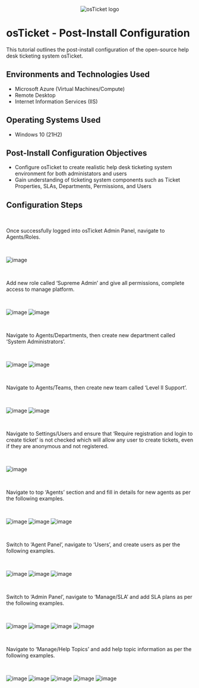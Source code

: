 <p align="center">
<img src="https://i.imgur.com/Clzj7Xs.png" alt="osTicket logo"/>
</p>

<h1>osTicket - Post-Install Configuration</h1>
This tutorial outlines the post-install configuration of the open-source help desk ticketing system osTicket.<br />

<h2>Environments and Technologies Used</h2>

- Microsoft Azure (Virtual Machines/Compute)
- Remote Desktop
- Internet Information Services (IIS)

<h2>Operating Systems Used </h2>

- Windows 10</b> (21H2)

<h2>Post-Install Configuration Objectives</h2>

- Configure osTicket to create realistic help desk ticketing system environment for both administators and users
- Gain understanding of ticketing system components such as Ticket Properties, SLAs, Departments, Permissions, and Users

<h2>Configuration Steps</h2>
<br />
<p>
Once successfully logged into osTicket Admin Panel, navigate to Agents/Roles.
</p>
<br />

![image](https://github.com/yohan-perera/post-install-config/assets/156178441/ec7ee8de-d817-41db-beae-9a24e1dec34a)

<br />
<p>
Add new role called ‘Supreme Admin’ and give all permissions, complete access to manage platform.
</p>
<br />

![image](https://github.com/yohan-perera/post-install-config/assets/156178441/85ac3e49-7dfc-4b43-a563-30dccd699ffc)
![image](https://github.com/yohan-perera/post-install-config/assets/156178441/a9e5a2e4-d6b7-4263-a663-bef7ea9754d7)

<br />
<p>
Navigate to Agents/Departments, then create new department called ‘System Administrators’.
</p>
<br />

![image](https://github.com/yohan-perera/post-install-config/assets/156178441/6c0a3528-8406-4782-83b3-845cac683809)
![image](https://github.com/yohan-perera/post-install-config/assets/156178441/778cadf4-e3aa-4065-a9ca-eea65eebf624)

<br />
<p>
Navigate to Agents/Teams, then create new team called ‘Level II Support’.
</p>
<br />

![image](https://github.com/yohan-perera/post-install-config/assets/156178441/127f54ff-5f52-4692-8991-cc098d71b1aa)
![image](https://github.com/yohan-perera/post-install-config/assets/156178441/37330f6d-26a5-49fe-b075-df10205ccf38)

<br />
<p>
Navigate to Settings/Users and ensure that ‘Require registration and login to create ticket’ is not checked which will allow any user to create tickets, even if they are anonymous and not registered.
</p>
<br />

![image](https://github.com/yohan-perera/post-install-config/assets/156178441/104ce658-4c1e-4f50-8af3-0b2094e71a1b)

<br />
<p>
Navigate to top ‘Agents’ section and and fill in details for new agents as per the following examples.
</p>
<br />

![image](https://github.com/yohan-perera/post-install-config/assets/156178441/6e8a1b16-60a6-4299-99e6-613a22847dd3)
![image](https://github.com/yohan-perera/post-install-config/assets/156178441/bd66244f-a693-4b8e-8244-0343861e5314)
![image](https://github.com/yohan-perera/post-install-config/assets/156178441/e1faec6b-7365-44ed-9de5-5f72576e4a7a)

<br />
<p>
Switch to ‘Agent Panel’, navigate to ‘Users’, and create users as per the following examples.
</p>
<br />

![image](https://github.com/yohan-perera/post-install-config/assets/156178441/ca938f6c-4542-44cd-afaa-5626ce42e659)
![image](https://github.com/yohan-perera/post-install-config/assets/156178441/2b204da2-0c6a-41bb-b272-1097402fd3db)
![image](https://github.com/yohan-perera/post-install-config/assets/156178441/6a147319-93d5-4d97-9c64-de05748112a5)

<br />
<p>
Switch to ‘Admin Panel’, navigate to ‘Manage/SLA’ and add SLA plans as per the following examples.
</p>
<br />

![image](https://github.com/yohan-perera/post-install-config/assets/156178441/277bf546-2420-4d63-aeb3-81bf3e16636c)
![image](https://github.com/yohan-perera/post-install-config/assets/156178441/4d6d5808-8229-4e98-a8ba-7f2bd9820e0b)
![image](https://github.com/yohan-perera/post-install-config/assets/156178441/18dde732-6d3b-4e19-b79f-7a6631098c5c)
![image](https://github.com/yohan-perera/post-install-config/assets/156178441/3bbf4dec-5c2c-480f-a397-4e9449f54f1b)

<br />
<p>
Navigate to ‘Manage/Help Topics’ and add help topic information as per the following examples.
</p>
<br />

![image](https://github.com/yohan-perera/post-install-config/assets/156178441/40bf8e3f-e684-4b70-b624-544cf8600e02)
![image](https://github.com/yohan-perera/post-install-config/assets/156178441/d06846c1-044e-4d65-b9e7-c9a29cc3f348)
![image](https://github.com/yohan-perera/post-install-config/assets/156178441/aaedcac7-52ed-46aa-8779-35941eb46298)
![image](https://github.com/yohan-perera/post-install-config/assets/156178441/94d370c4-0e7a-49f0-ba64-bf0b52b3a805)
![image](https://github.com/yohan-perera/post-install-config/assets/156178441/cd55d5ce-5747-4608-bbff-ca1de4377980)
